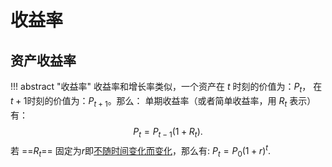# 收益率

## 资产收益率

!!! abstract "收益率"
    收益率和增长率类似，一个资产在 $t$ 时刻的价值为：$P_t$， 在$t+1$时刻的价值为：$P_{t+1}$。那么： 单期收益率（或者简单收益率，用 $R_t$ 表示）有：
        $$
                P_t = P_{t-1}(1+R_t).
        $$
        若 ==$R_t$== 固定为$r$即<u>不随时间变化而变化</u>，那么有: $P_{t} = P_0(1+r)^t.$

